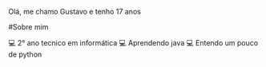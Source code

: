Olá, me chamo Gustavo e tenho 17 anos 

#Sobre mim

 💻 2° ano tecnico em informática
 💻 Aprendendo java 
 💻 Entendo um pouco de python 
 


